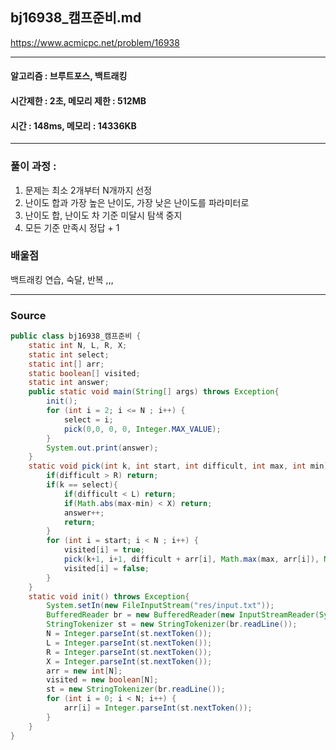 ## bj16938_캠프준비.md

https://www.acmicpc.net/problem/16938

---
#### 알고리즘 : 브루트포스, 백트래킹
#### 시간제한 : 2초, 메모리 제한 : 512MB
#### 시간 : 148ms, 메모리 : 14336KB
---
### 풀이 과정 : 
1. 문제는 최소 2개부터 N개까지 선정
2. 난이도 합과 가장 높은 난이도, 가장 낮은 난이도를 파라미터로
3. 난이도 합, 난이도 차 기준 미달시 탐색 중지
4. 모든 기준 만족시 정답 + 1
### 배울점
백트래킹 연습, 숙달, 반복 ,,,

----
### Source
```java
public class bj16938_캠프준비 {
    static int N, L, R, X;
    static int select;
    static int[] arr;
    static boolean[] visited;
    static int answer;
    public static void main(String[] args) throws Exception{
        init();
        for (int i = 2; i <= N ; i++) {
            select = i;
            pick(0,0, 0, 0, Integer.MAX_VALUE);
        }
        System.out.print(answer);
    }
    static void pick(int k, int start, int difficult, int max, int min){
        if(difficult > R) return;
        if(k == select){
            if(difficult < L) return;
            if(Math.abs(max-min) < X) return;
            answer++;
            return;
        }
        for (int i = start; i < N ; i++) {
            visited[i] = true;
            pick(k+1, i+1, difficult + arr[i], Math.max(max, arr[i]), Math.min(min, arr[i]));
            visited[i] = false;
        }
    }
    static void init() throws Exception{
        System.setIn(new FileInputStream("res/input.txt"));
        BufferedReader br = new BufferedReader(new InputStreamReader(System.in));
        StringTokenizer st = new StringTokenizer(br.readLine());
        N = Integer.parseInt(st.nextToken());
        L = Integer.parseInt(st.nextToken());
        R = Integer.parseInt(st.nextToken());
        X = Integer.parseInt(st.nextToken());
        arr = new int[N];
        visited = new boolean[N];
        st = new StringTokenizer(br.readLine());
        for (int i = 0; i < N; i++) {
            arr[i] = Integer.parseInt(st.nextToken());
        }
    }
}

```
